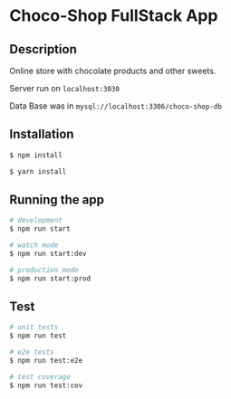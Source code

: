 # Choco-Shop FullStack App


## Description

Online store with chocolate products and other sweets.


Server run on `localhost:3030`

Data Base was in `mysql://localhost:3306/choco-shop-db`

## Installation

```bash
$ npm install 

$ yarn install
```

## Running the app

```bash
# development
$ npm run start

# watch mode
$ npm run start:dev

# production mode
$ npm run start:prod
```

## Test

```bash
# unit tests
$ npm run test

# e2e tests
$ npm run test:e2e

# test coverage
$ npm run test:cov
```

